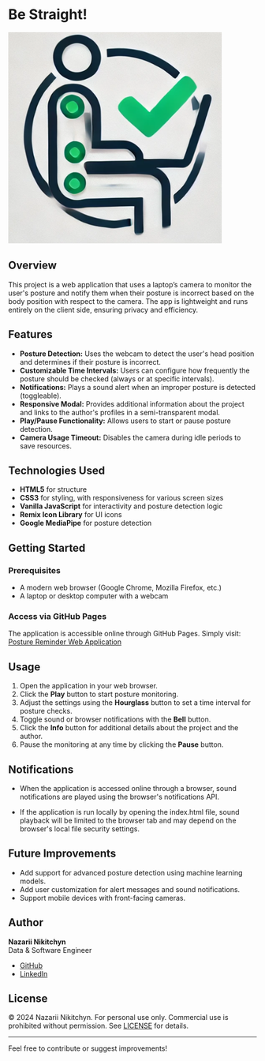 # Be Straight!

![Be Straight! Logo](./logo.png)

## Overview

This project is a web application that uses a laptop’s camera to monitor the user's posture and notify them when their posture is incorrect based on the body position with respect to the camera. The app is lightweight and runs entirely on the client side, ensuring privacy and efficiency.

## Features

- **Posture Detection:** Uses the webcam to detect the user's head position and determines if their posture is incorrect.
- **Customizable Time Intervals:** Users can configure how frequently the posture should be checked (always or at specific intervals).
- **Notifications:** Plays a sound alert when an improper posture is detected (toggleable).
- **Responsive Modal:** Provides additional information about the project and links to the author's profiles in a semi-transparent modal.
- **Play/Pause Functionality:** Allows users to start or pause posture detection.
- **Camera Usage Timeout:** Disables the camera during idle periods to save resources.

## Technologies Used

- **HTML5** for structure
- **CSS3** for styling, with responsiveness for various screen sizes
- **Vanilla JavaScript** for interactivity and posture detection logic
- **Remix Icon Library** for UI icons
- **Google MediaPipe** for posture detection

## Getting Started

### Prerequisites

- A modern web browser (Google Chrome, Mozilla Firefox, etc.)
- A laptop or desktop computer with a webcam

### Access via GitHub Pages

The application is accessible online through GitHub Pages. Simply visit:  
[Posture Reminder Web Application](https://naza-official.github.io/be-straight/)

## Usage

1. Open the application in your web browser.
2. Click the **Play** button to start posture monitoring.
3. Adjust the settings using the **Hourglass** button to set a time interval for posture checks.
4. Toggle sound or browser notifications with the **Bell** button.
5. Click the **Info** button for additional details about the project and the author.
6. Pause the monitoring at any time by clicking the **Pause** button.

## Notifications

- When the application is accessed online through a browser, sound notifications are played using the browser's notifications API.

- If the application is run locally by opening the index.html file, sound playback will be limited to the browser tab and may depend on the browser's local file security settings.

## Future Improvements

- Add support for advanced posture detection using machine learning models.
- Add user customization for alert messages and sound notifications.
- Support mobile devices with front-facing cameras.

## Author

**Nazarii Nikitchyn**  
Data & Software Engineer

- [GitHub](https://github.com/naza-official)
- [LinkedIn](https://www.linkedin.com/in/nazarii-nikitchyn-037880257/)

## License

© 2024 Nazarii Nikitchyn. For personal use only. Commercial use is prohibited without permission. See [LICENSE](LICENSE) for details.

---

Feel free to contribute or suggest improvements!
